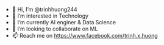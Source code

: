 - 👋 Hi, I’m @trinhhuong244
- 👀 I’m interested in Technology
- 🌱 I’m currently AI enginer & Data Science
- 💞️ I’m looking to collaborate on ML
- 📫 Reach me on https://www.facebook.com/trinh.x.huong

<!---
trinhhuong244/trinhhuong244 is a ✨ special ✨ repository because its `README.md` (this file) appears on your GitHub profile.
You can click the Preview link to take a look at your changes.
--->
